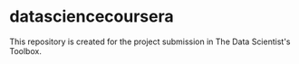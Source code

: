 # datasciencecoursera
This repository is created for the project submission in The Data Scientist's Toolbox.
